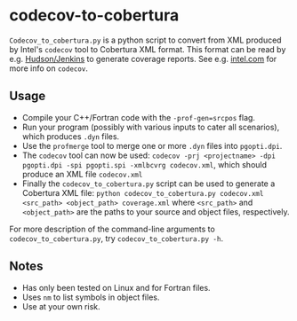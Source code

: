 # codecov-to-cobertura

`Codecov_to_cobertura.py` is a python script to convert from XML produced by Intel's `codecov` tool to Cobertura XML format.
This format can be read by e.g. [Hudson/Jenkins](https://github.com/jenkinsci/jenkins) to generate coverage reports.
See e.g. [intel.com](https://software.intel.com/sites/default/files/article/401105/code-coverage.pdf) for more info on `codecov`.

## Usage

* Compile your C++/Fortran code with the `-prof-gen=srcpos` flag.
* Run your program (possibly with various inputs to cater all scenarios), which produces `.dyn` files.
* Use the `profmerge` tool to merge one or more `.dyn` files into `pgopti.dpi`.
* The `codecov` tool can now be used: `codecov -prj <projectname> -dpi pgopti.dpi -spi pgopti.spi -xmlbcvrg codecov.xml`, which should produce an XML file `codecov.xml`
* Finally the `codecov_to_cobertura.py` script can be used to generate a Cobertura XML file: `python codecov_to_cobertura.py codecov.xml <src_path> <object_path> coverage.xml` where `<src_path>` and `<object_path>` are the paths to your source and object files, respectively.

For more description of the command-line arguments to `codecov_to_cobertura.py`, try `codecov_to_cobertura.py -h`.

## Notes

* Has only been tested on Linux and for Fortran files.
* Uses `nm` to list symbols in object files.
* Use at your own risk.